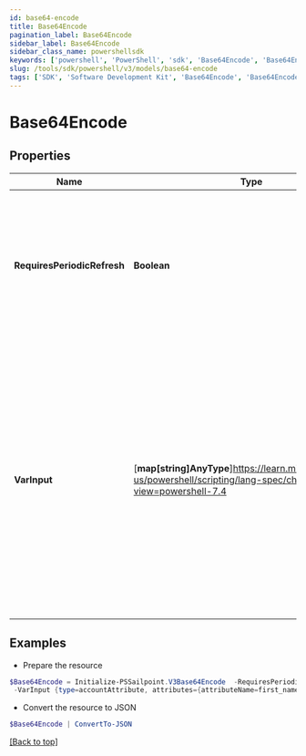 ```yaml
---
id: base64-encode
title: Base64Encode
pagination_label: Base64Encode
sidebar_label: Base64Encode
sidebar_class_name: powershellsdk
keywords: ['powershell', 'PowerShell', 'sdk', 'Base64Encode', 'Base64Encode'] 
slug: /tools/sdk/powershell/v3/models/base64-encode
tags: ['SDK', 'Software Development Kit', 'Base64Encode', 'Base64Encode']
---
```



# Base64Encode

## Properties

Name | Type | Description | Notes
------------ | ------------- | ------------- | -------------
**RequiresPeriodicRefresh** | **Boolean** | A value that indicates whether the transform logic should be re-evaluated every evening as part of the identity refresh process | [optional] [default to $false]
**VarInput** | [**map[string]AnyType**]https://learn.microsoft.com/en-us/powershell/scripting/lang-spec/chapter-04?view=powershell-7.4 | This is an optional attribute that can explicitly define the input data which will be fed into the transform logic. If input is not provided, the transform will take its input from the source and attribute combination configured via the UI. | [optional] 

## Examples

- Prepare the resource
```powershell
$Base64Encode = Initialize-PSSailpoint.V3Base64Encode  -RequiresPeriodicRefresh false `
 -VarInput {type=accountAttribute, attributes={attributeName=first_name, sourceName=Source}}
```

- Convert the resource to JSON
```powershell
$Base64Encode | ConvertTo-JSON
```


[[Back to top]](#) 

